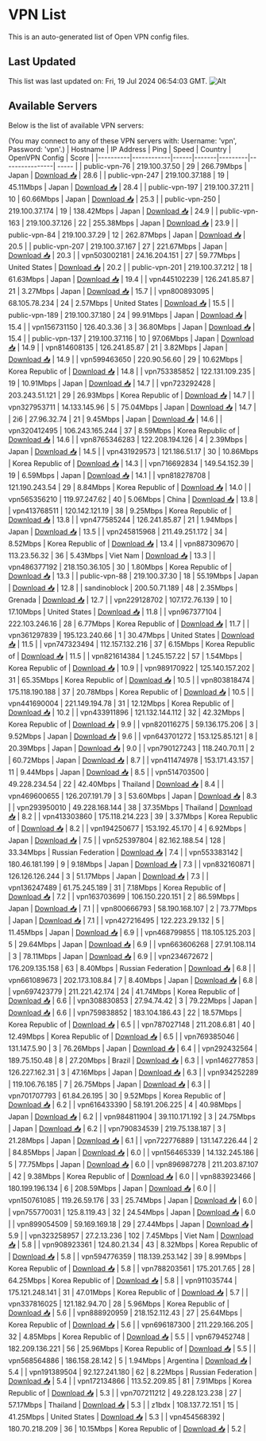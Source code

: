 # VPN List

This is an auto-generated list of Open VPN config files.

## Last Updated

This list was last updated on: Fri, 19 Jul 2024 06:54:03 GMT.
![Alt](https://repobeats.axiom.co/api/embed/186b98318ef1479477931607c1ad7d823f12451f.svg "Repobeats analytics image")

## Available Servers

Below is the list of available VPN servers:

(You may connect to any of these VPN servers with: Username: 'vpn', Password: 'vpn'.)
| Hostname | IP Address | Ping | Speed | Country | OpenVPN Config | Score |
|----------|------------|------|-------|---------|----------------| ----- |
| public-vpn-76 | 219.100.37.50 | 29 | 266.79Mbps | Japan | [Download 📥](./configs/server_0_JP.ovpn) | 28.6 |
| public-vpn-247 | 219.100.37.188 | 19 | 45.11Mbps | Japan | [Download 📥](./configs/server_1_JP.ovpn) | 28.4 |
| public-vpn-197 | 219.100.37.211 | 10 | 60.66Mbps | Japan | [Download 📥](./configs/server_2_JP.ovpn) | 25.3 |
| public-vpn-250 | 219.100.37.174 | 19 | 138.42Mbps | Japan | [Download 📥](./configs/server_3_JP.ovpn) | 24.9 |
| public-vpn-163 | 219.100.37.126 | 22 | 255.38Mbps | Japan | [Download 📥](./configs/server_4_JP.ovpn) | 23.9 |
| public-vpn-84 | 219.100.37.29 | 12 | 262.87Mbps | Japan | [Download 📥](./configs/server_5_JP.ovpn) | 20.5 |
| public-vpn-207 | 219.100.37.167 | 27 | 221.67Mbps | Japan | [Download 📥](./configs/server_6_JP.ovpn) | 20.3 |
| vpn503002181 | 24.16.204.151 | 27 | 59.77Mbps | United States | [Download 📥](./configs/server_7_US.ovpn) | 20.2 |
| public-vpn-201 | 219.100.37.212 | 18 | 61.63Mbps | Japan | [Download 📥](./configs/server_8_JP.ovpn) | 19.4 |
| vpn445102239 | 126.241.85.87 | 21 | 3.27Mbps | Japan | [Download 📥](./configs/server_9_JP.ovpn) | 15.7 |
| vpn800893095 | 68.105.78.234 | 24 | 2.57Mbps | United States | [Download 📥](./configs/server_10_US.ovpn) | 15.5 |
| public-vpn-189 | 219.100.37.180 | 24 | 99.91Mbps | Japan | [Download 📥](./configs/server_11_JP.ovpn) | 15.4 |
| vpn156731150 | 126.40.3.36 | 3 | 36.80Mbps | Japan | [Download 📥](./configs/server_12_JP.ovpn) | 15.4 |
| public-vpn-137 | 219.100.37.116 | 10 | 97.06Mbps | Japan | [Download 📥](./configs/server_13_JP.ovpn) | 14.9 |
| vpn814608135 | 126.241.85.87 | 21 | 3.82Mbps | Japan | [Download 📥](./configs/server_14_JP.ovpn) | 14.9 |
| vpn599463650 | 220.90.56.60 | 29 | 10.62Mbps | Korea Republic of | [Download 📥](./configs/server_15_KR.ovpn) | 14.8 |
| vpn753385852 | 122.131.109.235 | 19 | 10.91Mbps | Japan | [Download 📥](./configs/server_16_JP.ovpn) | 14.7 |
| vpn723292428 | 203.243.51.121 | 29 | 26.93Mbps | Korea Republic of | [Download 📥](./configs/server_17_KR.ovpn) | 14.7 |
| vpn327953711 | 14.133.145.96 | 5 | 75.04Mbps | Japan | [Download 📥](./configs/server_18_JP.ovpn) | 14.7 |
| 2i6 | 27.96.32.74 | 21 | 9.45Mbps | Japan | [Download 📥](./configs/server_19_JP.ovpn) | 14.6 |
| vpn320412495 | 106.243.165.244 | 37 | 8.59Mbps | Korea Republic of | [Download 📥](./configs/server_20_KR.ovpn) | 14.6 |
| vpn8765346283 | 122.208.194.126 | 4 | 2.39Mbps | Japan | [Download 📥](./configs/server_21_JP.ovpn) | 14.5 |
| vpn431929573 | 121.186.51.17 | 30 | 10.86Mbps | Korea Republic of | [Download 📥](./configs/server_22_KR.ovpn) | 14.3 |
| vpn716692834 | 149.54.152.39 | 19 | 6.59Mbps | Japan | [Download 📥](./configs/server_23_JP.ovpn) | 14.1 |
| vpn818278708 | 121.190.243.54 | 29 | 8.84Mbps | Korea Republic of | [Download 📥](./configs/server_24_KR.ovpn) | 14.0 |
| vpn565356210 | 119.97.247.62 | 40 | 5.06Mbps | China | [Download 📥](./configs/server_25_CN.ovpn) | 13.8 |
| vpn413768511 | 120.142.121.19 | 38 | 9.25Mbps | Korea Republic of | [Download 📥](./configs/server_26_KR.ovpn) | 13.8 |
| vpn477585244 | 126.241.85.87 | 21 | 1.94Mbps | Japan | [Download 📥](./configs/server_27_JP.ovpn) | 13.5 |
| vpn245815968 | 211.49.251.172 | 34 | 8.52Mbps | Korea Republic of | [Download 📥](./configs/server_28_KR.ovpn) | 13.4 |
| vpn887309670 | 113.23.56.32 | 36 | 5.43Mbps | Viet Nam | [Download 📥](./configs/server_29_VN.ovpn) | 13.3 |
| vpn486377192 | 218.150.36.105 | 30 | 1.80Mbps | Korea Republic of | [Download 📥](./configs/server_30_KR.ovpn) | 13.3 |
| public-vpn-88 | 219.100.37.30 | 18 | 55.19Mbps | Japan | [Download 📥](./configs/server_31_JP.ovpn) | 12.8 |
| sandinoblock | 200.50.71.189 | 48 | 2.35Mbps | Grenada | [Download 📥](./configs/server_32_GD.ovpn) | 12.7 |
| vpn229128702 | 107.172.76.139 | 10 | 17.10Mbps | United States | [Download 📥](./configs/server_33_US.ovpn) | 11.8 |
| vpn967377104 | 222.103.246.16 | 28 | 6.77Mbps | Korea Republic of | [Download 📥](./configs/server_34_KR.ovpn) | 11.7 |
| vpn361297839 | 195.123.240.66 | 1 | 30.47Mbps | United States | [Download 📥](./configs/server_35_US.ovpn) | 11.5 |
| vpn747323494 | 112.157.132.216 | 37 | 6.15Mbps | Korea Republic of | [Download 📥](./configs/server_36_KR.ovpn) | 11.5 |
| vpn821614384 | 1.245.157.22 | 57 | 1.54Mbps | Korea Republic of | [Download 📥](./configs/server_37_KR.ovpn) | 10.9 |
| vpn989170922 | 125.140.157.202 | 31 | 65.35Mbps | Korea Republic of | [Download 📥](./configs/server_38_KR.ovpn) | 10.5 |
| vpn803818474 | 175.118.190.188 | 37 | 20.78Mbps | Korea Republic of | [Download 📥](./configs/server_39_KR.ovpn) | 10.5 |
| vpn441690004 | 221.149.194.78 | 31 | 12.12Mbps | Korea Republic of | [Download 📥](./configs/server_40_KR.ovpn) | 10.2 |
| vpn433911896 | 121.132.144.112 | 32 | 42.32Mbps | Korea Republic of | [Download 📥](./configs/server_41_KR.ovpn) | 9.9 |
| vpn820116275 | 59.136.175.206 | 3 | 9.52Mbps | Japan | [Download 📥](./configs/server_42_JP.ovpn) | 9.6 |
| vpn643701272 | 153.125.85.121 | 8 | 20.39Mbps | Japan | [Download 📥](./configs/server_43_JP.ovpn) | 9.0 |
| vpn790127243 | 118.240.70.11 | 2 | 60.72Mbps | Japan | [Download 📥](./configs/server_44_JP.ovpn) | 8.7 |
| vpn411474978 | 153.171.43.157 | 11 | 9.44Mbps | Japan | [Download 📥](./configs/server_45_JP.ovpn) | 8.5 |
| vpn514703500 | 49.228.234.54 | 22 | 42.40Mbps | Thailand | [Download 📥](./configs/server_46_TH.ovpn) | 8.4 |
| vpn469600655 | 126.207.191.79 | 3 | 53.60Mbps | Japan | [Download 📥](./configs/server_47_JP.ovpn) | 8.3 |
| vpn293950010 | 49.228.168.144 | 38 | 37.35Mbps | Thailand | [Download 📥](./configs/server_48_TH.ovpn) | 8.2 |
| vpn413303860 | 175.118.214.223 | 39 | 3.37Mbps | Korea Republic of | [Download 📥](./configs/server_49_KR.ovpn) | 8.2 |
| vpn194250677 | 153.192.45.170 | 4 | 6.92Mbps | Japan | [Download 📥](./configs/server_50_JP.ovpn) | 7.5 |
| vpn525397804 | 82.162.188.54 | 128 | 33.34Mbps | Russian Federation | [Download 📥](./configs/server_51_RU.ovpn) | 7.4 |
| vpn553383142 | 180.46.181.199 | 9 | 9.18Mbps | Japan | [Download 📥](./configs/server_52_JP.ovpn) | 7.3 |
| vpn832160871 | 126.126.126.244 | 3 | 51.17Mbps | Japan | [Download 📥](./configs/server_53_JP.ovpn) | 7.3 |
| vpn136247489 | 61.75.245.189 | 31 | 7.18Mbps | Korea Republic of | [Download 📥](./configs/server_54_KR.ovpn) | 7.2 |
| vpn163703699 | 106.150.220.151 | 2 | 86.59Mbps | Japan | [Download 📥](./configs/server_55_JP.ovpn) | 7.1 |
| vpn800666793 | 58.190.168.107 | 2 | 73.77Mbps | Japan | [Download 📥](./configs/server_56_JP.ovpn) | 7.1 |
| vpn427216495 | 122.223.29.132 | 5 | 11.45Mbps | Japan | [Download 📥](./configs/server_57_JP.ovpn) | 6.9 |
| vpn468799855 | 118.105.125.203 | 5 | 29.64Mbps | Japan | [Download 📥](./configs/server_58_JP.ovpn) | 6.9 |
| vpn663606268 | 27.91.108.114 | 3 | 78.11Mbps | Japan | [Download 📥](./configs/server_59_JP.ovpn) | 6.9 |
| vpn234672672 | 176.209.135.158 | 63 | 8.40Mbps | Russian Federation | [Download 📥](./configs/server_60_RU.ovpn) | 6.8 |
| vpn661089673 | 202.173.108.84 | 7 | 8.40Mbps | Japan | [Download 📥](./configs/server_61_JP.ovpn) | 6.8 |
| vpn697423779 | 211.221.42.174 | 24 | 41.74Mbps | Korea Republic of | [Download 📥](./configs/server_62_KR.ovpn) | 6.6 |
| vpn308830853 | 27.94.74.42 | 3 | 79.22Mbps | Japan | [Download 📥](./configs/server_63_JP.ovpn) | 6.6 |
| vpn759838852 | 183.104.186.43 | 22 | 18.57Mbps | Korea Republic of | [Download 📥](./configs/server_64_KR.ovpn) | 6.5 |
| vpn787027148 | 211.208.6.81 | 40 | 12.49Mbps | Korea Republic of | [Download 📥](./configs/server_65_KR.ovpn) | 6.5 |
| vpn769385046 | 131.147.5.90 | 3 | 76.26Mbps | Japan | [Download 📥](./configs/server_66_JP.ovpn) | 6.4 |
| vpn292432564 | 189.75.150.48 | 8 | 27.20Mbps | Brazil | [Download 📥](./configs/server_67_BR.ovpn) | 6.3 |
| vpn146277853 | 126.227.162.31 | 3 | 47.16Mbps | Japan | [Download 📥](./configs/server_68_JP.ovpn) | 6.3 |
| vpn934252289 | 119.106.76.185 | 7 | 26.75Mbps | Japan | [Download 📥](./configs/server_69_JP.ovpn) | 6.3 |
| vpn701707793 | 61.84.26.195 | 30 | 9.52Mbps | Korea Republic of | [Download 📥](./configs/server_70_KR.ovpn) | 6.2 |
| vpn616433390 | 58.191.206.225 | 4 | 40.98Mbps | Japan | [Download 📥](./configs/server_71_JP.ovpn) | 6.2 |
| vpn984811904 | 39.110.171.192 | 3 | 24.75Mbps | Japan | [Download 📥](./configs/server_72_JP.ovpn) | 6.2 |
| vpn790834539 | 219.75.138.187 | 3 | 21.28Mbps | Japan | [Download 📥](./configs/server_73_JP.ovpn) | 6.1 |
| vpn722776889 | 131.147.226.44 | 2 | 84.85Mbps | Japan | [Download 📥](./configs/server_74_JP.ovpn) | 6.0 |
| vpn156465339 | 14.132.245.186 | 5 | 77.75Mbps | Japan | [Download 📥](./configs/server_75_JP.ovpn) | 6.0 |
| vpn896987278 | 211.203.87.107 | 42 | 9.38Mbps | Korea Republic of | [Download 📥](./configs/server_76_KR.ovpn) | 6.0 |
| vpn883923466 | 180.199.196.134 | 6 | 208.59Mbps | Japan | [Download 📥](./configs/server_77_JP.ovpn) | 6.0 |
| vpn150761085 | 119.26.59.176 | 33 | 25.74Mbps | Japan | [Download 📥](./configs/server_78_JP.ovpn) | 6.0 |
| vpn755770031 | 125.8.119.43 | 32 | 24.54Mbps | Japan | [Download 📥](./configs/server_79_JP.ovpn) | 6.0 |
| vpn899054509 | 59.169.169.18 | 29 | 27.44Mbps | Japan | [Download 📥](./configs/server_80_JP.ovpn) | 5.9 |
| vpn323258957 | 27.2.13.236 | 102 | 7.45Mbps | Viet Nam | [Download 📥](./configs/server_81_VN.ovpn) | 5.8 |
| vpn908923361 | 124.80.21.34 | 43 | 8.32Mbps | Korea Republic of | [Download 📥](./configs/server_82_KR.ovpn) | 5.8 |
| vpn594776359 | 118.139.253.142 | 39 | 8.99Mbps | Korea Republic of | [Download 📥](./configs/server_83_KR.ovpn) | 5.8 |
| vpn788203561 | 175.201.7.65 | 28 | 64.25Mbps | Korea Republic of | [Download 📥](./configs/server_84_KR.ovpn) | 5.8 |
| vpn911035744 | 175.121.248.141 | 31 | 47.01Mbps | Korea Republic of | [Download 📥](./configs/server_85_KR.ovpn) | 5.7 |
| vpn337816025 | 121.182.94.70 | 28 | 5.96Mbps | Korea Republic of | [Download 📥](./configs/server_86_KR.ovpn) | 5.6 |
| vpn888920959 | 218.152.112.43 | 27 | 25.64Mbps | Korea Republic of | [Download 📥](./configs/server_87_KR.ovpn) | 5.6 |
| vpn696187300 | 211.229.166.205 | 32 | 4.85Mbps | Korea Republic of | [Download 📥](./configs/server_88_KR.ovpn) | 5.5 |
| vpn679452748 | 182.209.136.221 | 56 | 25.96Mbps | Korea Republic of | [Download 📥](./configs/server_89_KR.ovpn) | 5.5 |
| vpn568564886 | 186.158.28.142 | 5 | 1.94Mbps | Argentina | [Download 📥](./configs/server_90_AR.ovpn) | 5.4 |
| vpn191389504 | 92.127.241.180 | 62 | 8.22Mbps | Russian Federation | [Download 📥](./configs/server_91_RU.ovpn) | 5.4 |
| vpn172134866 | 113.52.209.85 | 81 | 7.91Mbps | Korea Republic of | [Download 📥](./configs/server_92_KR.ovpn) | 5.3 |
| vpn707211212 | 49.228.123.238 | 27 | 57.17Mbps | Thailand | [Download 📥](./configs/server_93_TH.ovpn) | 5.3 |
| z1bdx | 108.137.72.151 | 15 | 41.25Mbps | United States | [Download 📥](./configs/server_94_US.ovpn) | 5.3 |
| vpn454568392 | 180.70.218.209 | 36 | 10.15Mbps | Korea Republic of | [Download 📥](./configs/server_95_KR.ovpn) | 5.2 |

